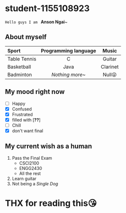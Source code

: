 # student-1155108923
`Hello guys I am ` **Anson Ngai**~
## About myself
| Sport | Programming language |Music   |
| :------------ |:---------------:|:-----:|
| Table Tennis  | C               |Guitar |
| Basketball    | Java            |Clarinet |
| Badminton | *Nothing more*~| Null:stuck_out_tongue_winking_eye: |
## My mood right now

- [ ] Happy
- [x] Confused
- [x] Frustrated
- [x] filled with [**??**]
- [ ] Chill
- [x] don't want final
## My current wish as a human
1. Pass the Final Exam
   * CSCI2100
   * ENGG2430
   * All the rest
2. Learn guitar
3. Not being a _Single Dog_
# THX for reading this:kissing_heart:
